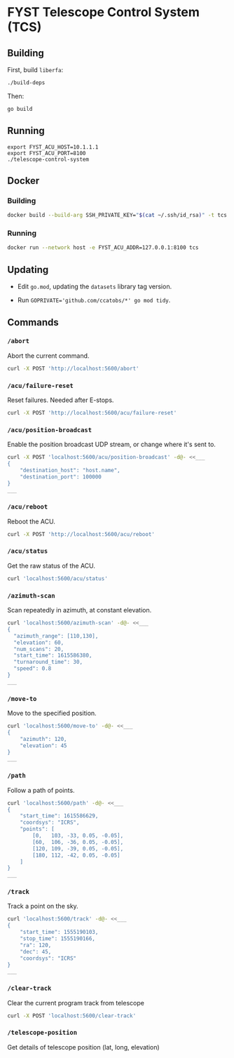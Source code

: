 # FYST Telescope Control System (TCS)

## Building

First, build `liberfa`:
```sh
./build-deps
```

Then:
```sh
go build
```

## Running

```
export FYST_ACU_HOST=10.1.1.1
export FYST_ACU_PORT=8100
./telescope-control-system
```


## Docker

### Building

```sh
docker build --build-arg SSH_PRIVATE_KEY="$(cat ~/.ssh/id_rsa)" -t tcs .
```

### Running

```sh
docker run --network host -e FYST_ACU_ADDR=127.0.0.1:8100 tcs
```

## Updating

- Edit `go.mod`, updating the `datasets` library tag version.

- Run `GOPRIVATE='github.com/ccatobs/*' go mod tidy`.

## Commands

### `/abort`

Abort the current command.

```sh
curl -X POST 'http://localhost:5600/abort'
```

### `/acu/failure-reset`

Reset failures. Needed after E-stops.

```sh
curl -X POST 'http://localhost:5600/acu/failure-reset'
```

### `/acu/position-broadcast`

Enable the position broadcast UDP stream, or change where it's sent to.

```sh
curl -X POST 'localhost:5600/acu/position-broadcast' -d@- <<___
{
    "destination_host": "host.name",
    "destination_port": 100000
}
___
```

### `/acu/reboot`

Reboot the ACU.

```sh
curl -X POST 'http://localhost:5600/acu/reboot'
```

### `/acu/status`

Get the raw status of the ACU.

```sh
curl 'localhost:5600/acu/status'
```

### `/azimuth-scan`

Scan repeatedly in azimuth, at constant elevation.

```sh
curl 'localhost:5600/azimuth-scan' -d@- <<___
{
  "azimuth_range": [110,130],
  "elevation": 60,
  "num_scans": 20,
  "start_time": 1615586380,
  "turnaround_time": 30,
  "speed": 0.8
}
___
```


### `/move-to`

Move to the specified position.

```sh
curl 'localhost:5600/move-to' -d@- <<___
{
    "azimuth": 120,
    "elevation": 45
}
___
```

### `/path`

Follow a path of points.

```sh
curl 'localhost:5600/path' -d@- <<___
{
    "start_time": 1615586629,
    "coordsys": "ICRS",
    "points": [
        [0,   103, -33, 0.05, -0.05],
        [60,  106, -36, 0.05, -0.05],
        [120, 109, -39, 0.05, -0.05],
        [180, 112, -42, 0.05, -0.05]
    ]
}
___
```

### `/track`

Track a point on the sky.

```sh
curl 'localhost:5600/track' -d@- <<___
{
    "start_time": 1555190103,
    "stop_time": 1555190166,
    "ra": 120,
    "dec": 45,
    "coordsys": "ICRS"
}
___
```
### `/clear-track`

Clear the current program track from telescope

```sh
curl -X POST 'localhost:5600/clear-track'
```


### `/telescope-position`

Get details of telescope position (lat, long, elevation)
